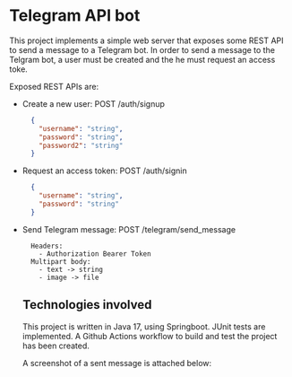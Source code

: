 # Telegram API bot

This project implements a simple web server that exposes some REST API to send a message to a Telegram bot. In order to send a message to the Telgram bot, a user must be created and the he must request an access toke.

Exposed REST APIs are:

* Create a new user: POST /auth/signup 
  ``` json
    {
      "username": "string",
      "password": "string",
      "password2": "string"
    }
  ```
* Request an access token: POST /auth/signin
  ``` json
    {
      "username": "string",
      "password": "string"
    }
  ```
* Send Telegram message: POST /telegram/send_message
  ```
    Headers:
      - Authorization Bearer Token
    Multipart body:
      - text -> string
      - image -> file
  ```
  
  ## Technologies involved
  
  This project is written in Java 17, using Springboot. JUnit tests are implemented.
  A Github Actions workflow to build and test the project has been created.
  
  A screenshot of a sent message is attached below:
  
  
